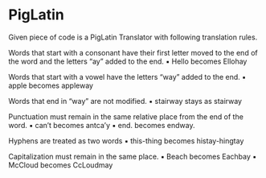 # PigLatin

Given piece of code is a PigLatin Translator with following translation rules.

Words that start with a consonant have their first letter moved to the end of the word and the
letters “ay” added to the end.
▪ Hello becomes Ellohay

Words that start with a vowel have the letters “way” added to the end.
▪ apple becomes appleway

Words that end in “way” are not modified.
▪ stairway stays as stairway

Punctuation must remain in the same relative place from the end of the word.
▪ can’t becomes antca’y
▪ end. becomes endway.

Hyphens are treated as two words
▪ this-thing becomes histay-hingtay

Capitalization must remain in the same place.
▪ Beach becomes Eachbay
▪ McCloud becomes CcLoudmay
